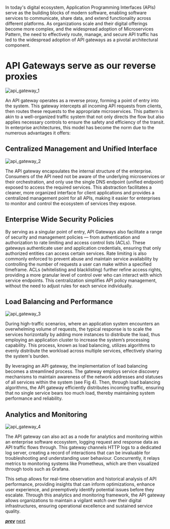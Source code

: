 In today's digital ecosystem, Application Programming Interfaces (APIs) serve as the building blocks of modern software, enabling software services to communicate, share data, and extend functionality across different platforms. As organizations scale and their digital offerings become more complex, and the widespread adoption of Microservices Pattern, the need to effectively route, manage, and secure API traffic has led to the widespread adoption of API gateways as a pivotal architectural component.

# API Gateways serve as our reverse proxies

![api_gateway_1](/docs/api_gateway1.png)

An API gateway operates as a reverse proxy, forming a point of entry into the system. This gateway intercepts all incoming API requests from clients, then routes these requests to the appropriate microservices. This pattern is akin to a well-organized traffic system that not only directs the flow but also applies necessary controls to ensure the safety and efficiency of the transit. In enterprise architectures, this model has become the norm due to the numerous advantages it offers:

## Centralized Management and Unified Interface

![api_gateway_2](/docs/api_gateway2.png)

The API gateway encapsulates the internal structure of the enterprise. Consumers of the API need not be aware of the underlying microservices or their orchestration, and only use the single DNS endpoint (unified endpoint) exposed to access the required services. This abstraction facilitates a cleaner, more organized interface for client applications and provides a centralized management point for all APIs, making it easier for enterprises to monitor and control the ecosystem of services they expose.

## Enterprise Wide Security Policies

By serving as a singular point of entry, API Gateways also facilitate a range of security and management policies — from authentication and authorization to rate limiting and access control lists (ACLs). These gateways authenticate user and application credentials, ensuring that only authorized entities can access certain services. Rate limiting is  also commonly enforced to prevent abuse and maintain service availability by controlling the number of requests a user can make within a specified timeframe. ACLs (whitelisting and blacklisting) further refine access rights, providing a more granular level of control over who can interact with which service endpoints. This centralization simplifies API policy management, without the need to adjust rules for each service individually.

## Load Balancing and Performance

![api_gateway_3](/docs/api_gateway3.png)

During high-traffic scenarios, where an application system encounters an overwhelming volume of requests, the typical response is to scale the services horizontally by adding more instances to distribute the load, thus employing an application cluster to increase the system’s processing capability. This process, known as load balancing, utilizes algorithms to evenly distribute the workload across multiple services, effectively sharing the system's burden.  

By leveraging an API gateway, the implementation of load balancing becomes a streamlined process. The gateway employs service discovery mechanisms to maintain awareness of the network addresses and statuses of all services within the system (see Fig 4). Then, through load balancing algorithms, the API gateway efficiently distributes incoming traffic, ensuring that no single service bears too much load, thereby maintaining system performance and reliability.

## Analytics and Monitoring

![api_gateway_4](/docs/api_gateway4.png)

The API gateway can also act as a node for analytics and monitoring within an enterprise software ecosystem, logging request and response data as API traffic flows through. This gateway channels HTTP logs to a dedicated log server, creating a record of interactions that can be invaluable for troubleshooting and understanding user behaviour. Concurrently, it relays metrics to monitoring systems like Prometheus, which are then visualized through tools such as Grafana.  

This setup allows for real-time observation and historical analysis of API performance, providing insights that can inform optimizations, enhance user experience, and preemptively identify potential issues before they escalate. Through this analytics and monitoring framework, the API gateway allows organizations to maintain a vigilant watch over their digital infrastructures, ensuring operational excellence and sustained service quality.

[***prev***](what-is-sushi-gateway)
[next](getting-started)
